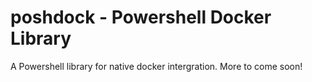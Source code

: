 # poshdock - Powershell Docker Library
A Powershell library for native docker intergration.
More to come soon!
